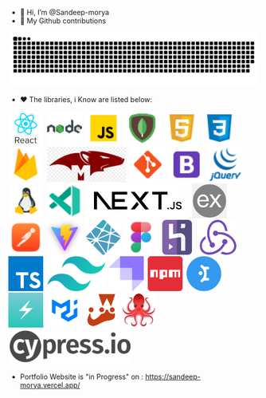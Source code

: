 - 👋 Hi, I’m @Sandeep-morya
- 📃 My Github contributions
 <img src="https://github.com/Sandeep-morya/Sandeep-morya/blob/main/public/plante.svg" alt="contributions" box-shadow="0 0 8px black"/>

- ❤️ The libraries, i Know are listed below:

[<img src="public/logos/react.png" alt="React" min-width="50px" height="70px"  box-shadow="0 0 8px black"/>](#)&nbsp;
[<img src="public/logos/node.png" alt="Node" min-width="50px" height="70px"  box-shadow="0 0 8px black"/>](#)&nbsp;
[<img src="public/logos/javascript.png" alt="Javascript" min-width="50px" height="70px"  box-shadow="0 0 8px black"/>](#)&nbsp;
[<img src="public/logos/mongo.png" alt="MongoDB" min-width="50px" height="70px"  box-shadow="0 0 8px black"/>](#)&nbsp;
[<img src="public/logos/html.png" alt="HTML" min-width="50px" height="70px"  box-shadow="0 0 8px black"/>](#)&nbsp;
[<img src="public/logos/css.png" alt="CSS" min-width="50px" height="70px"  box-shadow="0 0 8px black"/>](#)&nbsp;
[<img src="public/logos/firebase.png" alt="Firebase" min-width="50px" height="70px"  box-shadow="0 0 8px black"/>](#)&nbsp;
[<img src="public/logos/mongoose.png" alt="Mongoose" min-width="50px" height="70px"  box-shadow="0 0 8px black"/>](#)&nbsp;
[<img src="public/logos/git.png" alt="Git" min-width="50px" height="70px"  box-shadow="0 0 8px black"/>](#)&nbsp;
[<img src="public/logos/bootstrap.png" alt="Bootstrap" min-width="50px" height="70px"  box-shadow="0 0 8px black"/>](#)&nbsp;
[<img src="public/logos/jquery.png" alt="jQuery" min-width="50px" height="70px"  box-shadow="0 0 8px black"/>](#)&nbsp;
[<img src="public/logos/linux.png" alt="Linux" min-width="50px" height="70px"  box-shadow="0 0 8px black"/>](#)&nbsp;
[<img src="public/logos/vscode.png" alt="VSCode" min-width="50px" height="70px"  box-shadow="0 0 8px black"/>](#)&nbsp;
[<img src="public/logos/next.png" alt="Next_JS" min-width="50px" height="70px"  box-shadow="0 0 8px black"/>](#)&nbsp;
[<img src="public/logos/express.png" alt="Express" min-width="50px" height="70px"  box-shadow="0 0 8px black"/>](#)&nbsp;
[<img src="public/logos/postman.png" alt="Postman" min-width="50px" height="70px"  box-shadow="0 0 8px black"/>](#)&nbsp;
[<img src="public/logos/vite.png"  alt="Vite" min-width="50px" height="70px"  box-shadow="0 0 8px black"/>](#)&nbsp;
[<img src="public/logos/netlify.png"  alt="Netlify" min-width="50px" height="70px"  box-shadow="0 0 8px black"/>](#)
[<img src="public/logos/figma.png"  min-width="50px" height="70px"  box-shadow="0 0 8px black"/>](#)
[<img src="public/logos/heroku.png"  alt="Heroku" min-width="50px" height="70px"  box-shadow="0 0 8px black"/>](#)&nbsp;
[<img src="public/logos/redux.png"  alt="Redux" min-width="50px" height="70px"  box-shadow="0 0 8px black"/>](#)&nbsp;
[<img src="public/logos/typescript.png"  alt="Typescript" min-width="50px" height="70px"  box-shadow="0 0 8px black"/>](#)&nbsp;
[<img src="public/logos/tailwind.png" alt="Tailwind" min-width="50px" height="70px"  box-shadow="0 0 8px black"/>](#)&nbsp;
[<img src="public/logos/strapi.png"  alt="Strapi" min-width="50px" height="70px"  box-shadow="0 0 8px black"/>](#)&nbsp;
[<img src="public/logos/npm.png"  alt="NPM" min-width="50px" height="70px"  box-shadow="0 0 8px black"/>](#)&nbsp;
[<img src="public/logos/mantine-ui.png"  alt="MANTINE-UI" min-width="50px" height="70px"  box-shadow="0 0 8px black"/>](#)&nbsp;
[<img src="public/logos/chakra-ui.png"  alt="CHAKRA-UI" min-width="50px" height="70px"  box-shadow="0 0 8px black"/>](#)&nbsp;
[<img src="public/logos/material-ui.png"  alt="material-ui" min-width="50px" height="70px"  box-shadow="0 0 8px black"/>](#)&nbsp;
[<img src="public/logos/jest.png"  alt="JEST" min-width="50px" height="70px"  box-shadow="0 0 8px black"/>](#)&nbsp;
[<img src="public/logos/testing.png"  alt="Testing" min-width="50px" height="70px"  box-shadow="0 0 8px black"/>](#)&nbsp;
[<img src="public/logos/cypress.png"  alt="CYPRESS" min-width="50px" height="70px"  box-shadow="0 0 8px black"/>](#)&nbsp;

- Portfolio Website is "in Progress" on : https://sandeep-morya.vercel.app/
